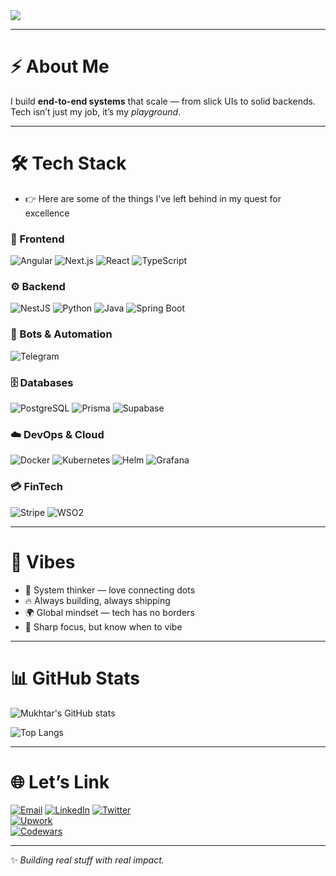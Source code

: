 <!-- Copy-paste in your Readme.md file -->
                          
<!-- Banner -->
<img src="https://readme-typing-svg.herokuapp.com?font=Fira+Code&weight=600&size=24&pause=1000&color=6EE7B7&width=500&lines=Hey%2C+I'm+Mukhtar!+👋;Full+Stack+Engineer+%7C+Cloud+%7C+AI;Building+cool+stuff+with+tech+🚀" />

---

# ⚡ About Me
I build **end-to-end systems** that scale — from slick UIs to solid backends.  
Tech isn’t just my job, it’s my *playground*.  

---

# 🛠️ Tech Stack
- 👉 Here are some of the things I've left behind in my quest for excellence

### 🎨 Frontend
![Angular](https://img.shields.io/badge/-Angular-DD0031?style=for-the-badge&logo=angular&logoColor=white)
![Next.js](https://img.shields.io/badge/-Next.js-000000?style=for-the-badge&logo=next.js)
![React](https://img.shields.io/badge/-React-61DAFB?style=for-the-badge&logo=react&logoColor=black)
![TypeScript](https://img.shields.io/badge/-TypeScript-3178C6?style=for-the-badge&logo=typescript&logoColor=white)

### ⚙️ Backend
![NestJS](https://img.shields.io/badge/-NestJS-E0234E?style=for-the-badge&logo=nestjs&logoColor=white)
![Python](https://img.shields.io/badge/-Python-3776AB?style=for-the-badge&logo=python&logoColor=white)
![Java](https://img.shields.io/badge/-Java-007396?style=for-the-badge&logo=java&logoColor=white)
![Spring Boot](https://img.shields.io/badge/-Spring%20Boot-6DB33F?style=for-the-badge&logo=springboot&logoColor=white)


### 🤖 Bots & Automation
![Telegram](https://img.shields.io/badge/-Telegram%20Bots-26A5E4?style=for-the-badge&logo=telegram&logoColor=white)

### 🗄️ Databases
![PostgreSQL](https://img.shields.io/badge/-PostgreSQL-336791?style=for-the-badge&logo=postgresql&logoColor=white)
![Prisma](https://img.shields.io/badge/-Prisma-2D3748?style=for-the-badge&logo=prisma&logoColor=white)
![Supabase](https://img.shields.io/badge/-Supabase-3FCF8E?style=for-the-badge&logo=supabase&logoColor=white)

### ☁️ DevOps & Cloud
![Docker](https://img.shields.io/badge/-Docker-2496ED?style=for-the-badge&logo=docker&logoColor=white)
![Kubernetes](https://img.shields.io/badge/-Kubernetes-326CE5?style=for-the-badge&logo=kubernetes&logoColor=white)
![Helm](https://img.shields.io/badge/-Helm-0F1689?style=for-the-badge&logo=helm&logoColor=white)
![Grafana](https://img.shields.io/badge/-Grafana-F46800?style=for-the-badge&logo=grafana&logoColor=white)

### 💳 FinTech
![Stripe](https://img.shields.io/badge/-Stripe-635BFF?style=for-the-badge&logo=stripe&logoColor=white)
![WSO2](https://img.shields.io/badge/-WSO2-FF7300?style=for-the-badge&logo=wso2&logoColor=white)

---

# 🚀 Vibes
- 🧩 System thinker — love connecting dots  
- 🔥 Always building, always shipping  
- 🌍 Global mindset — tech has no borders  
- 🎯 Sharp focus, but know when to vibe  

---

# 📊 GitHub Stats
![Mukhtar's GitHub stats](https://github-readme-stats.vercel.app/api?username=mukesudo&show_icons=true&theme=radical)

![Top Langs](https://github-readme-stats.vercel.app/api/top-langs/?username=mukesudo&layout=compact&theme=radical)

---

# 🌐 Let’s Link
[![Email](https://img.shields.io/badge/-Email-D14836?style=for-the-badge&logo=gmail&logoColor=white)](mukeee6677@gmail.com)
[![LinkedIn](https://img.shields.io/badge/-LinkedIn-0A66C2?style=for-the-badge&logo=linkedin&logoColor=white)](https://www.linkedin.com/in/mukhtar-saeed/)
[![Twitter](https://img.shields.io/badge/Twitter-000000?style=for-the-badge&logo=x&logoColor=white)](https://x.com/doodlingacc?s=21)  
[![Upwork](https://img.shields.io/badge/Upwork-6FDA44?style=for-the-badge&logo=upwork&logoColor=white)](https://www.upwork.com/freelancers/~01b723e04027e66b7c)  
[![Codewars](https://img.shields.io/badge/Codewars-B1361E?style=for-the-badge&logo=codewars&logoColor=white)](https://www.codewars.com/users/mukesudo)  

---

✨ *Building real stuff with real impact.* 



<!---
mukesudo/mukesudo is a ✨ special ✨ repository because its `README.md` (this file) appears on your GitHub profile.
You can click the Preview link to take a look at your changes.
--->
